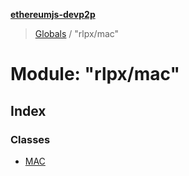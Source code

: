 **[ethereumjs-devp2p](../README.md)**

> [Globals](../README.md) / "rlpx/mac"

# Module: "rlpx/mac"

## Index

### Classes

* [MAC](../classes/_rlpx_mac_.mac.md)
